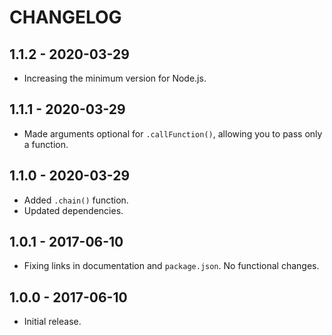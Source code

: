 CHANGELOG
=========


1.1.2 - 2020-03-29
------------------

* Increasing the minimum version for Node.js.


1.1.1 - 2020-03-29
------------------

* Made arguments optional for `.callFunction()`, allowing you to pass only a function.


1.1.0 - 2020-03-29
------------------

* Added `.chain()` function.
* Updated dependencies.


1.0.1 - 2017-06-10
------------------

* Fixing links in documentation and `package.json`. No functional changes.


1.0.0 - 2017-06-10
------------------

* Initial release.
